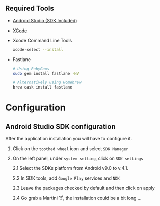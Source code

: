 
## Required Tools


- [Android Studio (SDK Included) ](https://developer.android.com/studio/)

- [XCode](https://developer.apple.com/xcode/)

- Xcode Command Line Tools

    ```bash
    xcode-select --install
    ```

- Fastlane
    ```bash
    # Using RubyGems
    sudo gem install fastlane -NV

    # Alternatively using Homebrew
    brew cask install fastlane
    ```




# Configuration

## Android Studio SDK configuration

After the application installation you will have to configure it.

1. Click on the `toothed wheel` icon and select `SDK Manager`
2. On the left panel, under `system setting`, click on `SDK settings`

    2.1 Select the SDKs platform from Android v9.0 to  v.4.1.

    2.2 In SDK tools, add `Google Play` services and `NDK`

    2.3 Leave the packages checked by default and then click on apply

    2.4 Go grab a Martini :cocktail:, the installation could be a bit long ...





